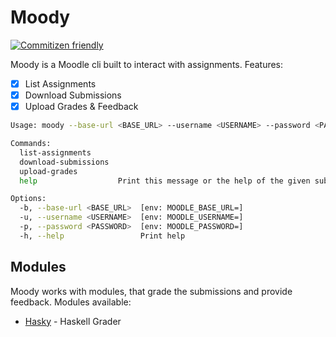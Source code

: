 # Moody

[![Commitizen friendly](https://img.shields.io/badge/commitizen-friendly-brightgreen.svg)](http://commitizen.github.io/cz-cli/)

Moody is a Moodle cli built to interact with assignments. Features:

- [X] List Assignments
- [X] Download Submissions
- [X] Upload Grades & Feedback

```sh
Usage: moody --base-url <BASE_URL> --username <USERNAME> --password <PASSWORD> <COMMAND>

Commands:
  list-assignments
  download-submissions
  upload-grades
  help                  Print this message or the help of the given subcommand(s)

Options:
  -b, --base-url <BASE_URL>  [env: MOODLE_BASE_URL=]
  -u, --username <USERNAME>  [env: MOODLE_USERNAME=]
  -p, --password <PASSWORD>  [env: MOODLE_PASSWORD=]
  -h, --help                 Print help
```

## Modules

Moody works with modules, that grade the submissions and provide feedback. Modules available:

- [Hasky](https://github.com/arghyadipchak/hasky) - Haskell Grader
